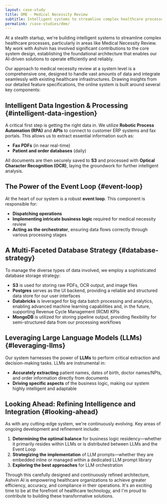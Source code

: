 ```yaml
---
layout: case-study
title: DME - Medical Necessity Review
subtitle: Intelligent systems to streamline complex healthcare processes
permalink: /case-studies/dme/
---
```



At a stealth startup, we're building intelligent systems to streamline complex healthcare processes, particularly in areas like Medical Necessity Review. My work with Ashvin has involved significant contributions to the core system design, establishing the foundational architecture that enables our AI-driven solutions to operate efficiently and reliably.

Our approach to medical necessity review at a system level is a comprehensive one, designed to handle vast amounts of data and integrate seamlessly with existing healthcare infrastructures. Drawing insights from our detailed feature specifications, the online system is built around several key components:

## Intelligent Data Ingestion & Processing {#intelligent-data-ingestion}

A critical first step is getting the right data in. We utilize **Robotic Process Automation (RPA)** and **APIs** to connect to customer ERP systems and fax portals. This allows us to extract essential information such as:

- **Fax PDFs** (in near real-time)
- **Patient and order databases** (daily)

All documents are then securely saved to **S3** and processed with **Optical Character Recognition (OCR)**, laying the groundwork for further intelligent analysis.

## The Power of the Event Loop {#event-loop}

At the heart of our system is a robust **event loop**. This component is responsible for:

- **Dispatching operations**
- **Implementing intricate business logic** required for medical necessity review
- **Acting as the orchestrator**, ensuring data flows correctly through various processing stages

## A Multi-Faceted Database Strategy {#database-strategy}

To manage the diverse types of data involved, we employ a sophisticated database storage strategy:

- **S3** is used for storing raw PDFs, OCR output, and image files
- **Postgres** serves as the UI backend, providing a reliable and structured data store for our user interfaces
- **Databricks** is leveraged for big data batch processing and analytics, enabling advanced machine learning capabilities and, in the future, supporting Revenue Cycle Management (RCM) KPIs
- **MongoDB** is utilized for storing pipeline output, providing flexibility for semi-structured data from our processing workflows

## Leveraging Large Language Models (LLMs) {#leveraging-llms}

Our system harnesses the power of **LLMs** to perform critical extraction and decision-making tasks. LLMs are instrumental in:

- **Accurately extracting** patient names, dates of birth, doctor names/NPIs, and order information directly from documents
- **Driving specific aspects** of the business logic, making our system highly intelligent and adaptable

## Looking Ahead: Refining Intelligence and Integration {#looking-ahead}

As with any cutting-edge system, we're continuously evolving. Key areas of ongoing development and refinement include:

1. **Determining the optimal balance** for business logic residency—whether it primarily resides within LLMs or is distributed between LLMs and the Event Loop
2. **Strategizing the implementation** of LLM prompts—whether they are embedded inline or managed within a dedicated LLM prompt library
3. **Exploring the best approaches** for LLM orchestration

Through this carefully designed and continuously refined architecture, Ashvin AI is empowering healthcare organizations to achieve greater efficiency, accuracy, and compliance in their operations. It's an exciting time to be at the forefront of healthcare technology, and I'm proud to contribute to building these transformative solutions.
